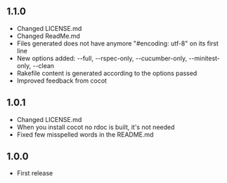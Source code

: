 1.1.0
-----
* Changed LICENSE.md
* Changed ReadMe.md
* Files generated does not have anymore "\#encoding: utf-8" on its first line
* New options added: --full, --rspec-only, --cucumber-only, --minitest-only, --clean
* Rakefile content is generated according to the options passed
* Improved feedback from cocot

1.0.1
-----
* Changed LICENSE.md
* When you install cocot no rdoc is built, it's not needed
* Fixed few misspelled words in the README.md


1.0.0
-----
* First release